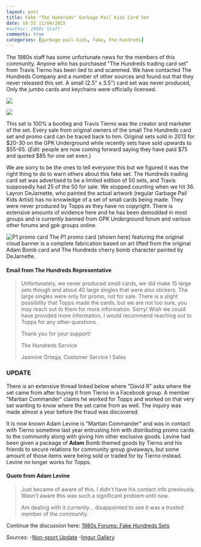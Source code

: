 ```yaml
---
layout: post
title: Fake "The Hundreds" Garbage Pail Kids Card Set
date: 10:55 11/04/2015	
#author: 1980s Staff
comments: true
categories: [garbage-pail-kids, fake, the-hundreds]
---
```


The 1980s staff has some unfortunate news for the members of this community. Anyone who has purchased "The Hundreds trading card set" from Travis Tierno has been lied to and scammed. We have contacted The Hundreds Company and a number of other sources and found out that they never released this set. A small (2.5" x 3.5") card set was never produced, Only the jumbo cards and keychains were officially licensed. 

![](http://s14.postimg.org/41o86a50h/GPK_1_A.jpg)

![](http://s27.postimg.org/9tge331c3/GPK_1_B.jpg)

This set is 100% a bootleg and Travis Tierno was the creator and marketer of the set. Every sale from original owners of the small The Hundreds card set and promo card can be traced back to him. Original sets sold in 2013 for $20-30 on the GPK Underground while recently sets have sold upwards to $55-65. (*Edit:* people are now coming forward saying they have paid $75 and quoted $85 for one set even.)

We are sorry to be the ones to tell everyone this but we figured it was the right thing to do to warn others about this fake set. The Hundreds trading card set was advertised to be a limited edition of 50 sets, and Travis supposedly had 25 of the 50 for sale. We stopped counting when we hit 36. Layron DeJarnette, who painted the actual artwork (regular Garbage Pail Kids Artist) has no knowledge of a set of small cards being made. They were never produced by Topps as they have no copyright. There is extensive amounts of evidence here and he has been demodded in most groups and is currently banned from GPK Underground forum and various other forums and gpk groups online.

![P1 promo card](http://i.imgur.com/uFVFBmE.jpg)
The P1 promo card (shown here) featuring the original cloud banner is a complete fabrication based on art lifted from the original Adam Bomb card and The Hundreds cherry bomb character painted by DeJarnette.


#### Email from The Hundreds Representative

> Unfortunately, we never produced small
> cards, we did make 15 large sets though
> and about 40 large singles that were also
> stickers. The large singles were only for
> promo, not for sale. There is a slight
> possibility that Topps made the cards, but
> we are not too sure, you may reach out to
> them for more information. Sorry! Wish we
> could have provided more information, I
> would recommend reaching out to Topps
> for any other questions.
>
> Thank you for your support!
>
> The Hundreds Service
>
> Jasmine Ortega, Customer Service l Sales

### UPDATE

There is an extensive thread linked below where "David R" asks where the set came from after buying it from Tierno in a Facebook group. A member "Martian Commander" claims he worked for Topps and worked on that very set wanting to know where the set came from as well. The inquiry was made almost a year before the fraud was discovered. 

It is now known Adam Levine is "Martian Commander" and was in contact with Tierno sometime last year entrusting him with distributing promo cards to the community along with giving him other exclusive goods. Levine had been given a package of **Adam** Bomb themed goods by Tierno and his friends to secure relations for community group giveaways, but some amount of those items were being sold or traded for by Tierno instead. Levine no longer works for Topps.

#### Quote from Adam Levine

>Just became of aware of this. I didn't have his contact info previously. Wasn't aware this was such a significant problem until now.
>
>Am dealing with it currently... disappointed to see it was a trusted member of the community.


Continue the discussion here: <!-- ![](http://i.imgur.com/s42yJYu.png) --> [1980s Forums: Fake Hundreds Sets](http://forum.the19eighties.com/forum/gpk-general-discussion/fake-hundreds-sets/)


Sources:
-[Non-sport Update](http://nonsportupdate.infopop.cc/eve/forums/a/tpc/f/954605353/m/2577004176)
-[Imgur Gallery](http://imgur.com/a/U3MUX)
